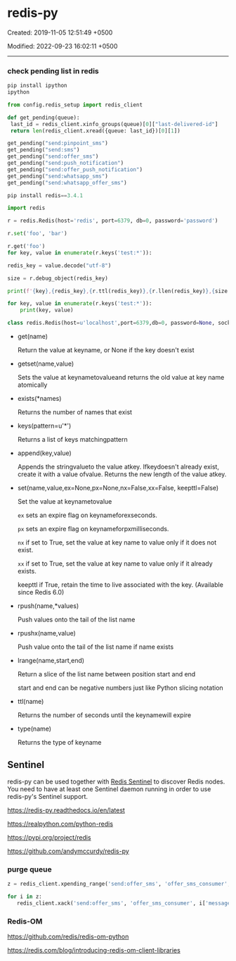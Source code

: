 # redis-py

Created: 2019-11-05 12:51:49 +0500

Modified: 2022-09-23 16:02:11 +0500

---

### check pending list in redis

```python
pip install ipython
ipython

from config.redis_setup import redis_client

def get_pending(queue):
 last_id = redis_client.xinfo_groups(queue)[0]["last-delivered-id"]
 return len(redis_client.xread({queue: last_id})[0][1])

get_pending("send:pinpoint_sms")
get_pending("send:sms")
get_pending("send:offer_sms")
get_pending("send:push_notification")
get_pending("send:offer_push_notification")
get_pending("send:whatsapp_sms")
get_pending("send:whatsapp_offer_sms")

pip install redis==3.4.1
```

```python
import redis

r = redis.Redis(host='redis', port=6379, db=0, password='password')

r.set('foo', 'bar')

r.get('foo')
for key, value in enumerate(r.keys('test:*')):

redis_key = value.decode("utf-8")

size = r.debug_object(redis_key)

print(f'{key},{redis_key},{r.ttl(redis_key)},{r.llen(redis_key)},{size ["serializedlength"]},{size ["ql_uncompressed_size"]}')

for key, value in enumerate(r.keys('test:*')):
    print(key, value)

class redis.Redis(host=u'localhost',port=6379,db=0, password=None, socket_timeout=None, socket_connect_timeout=None, socket_keepalive=None, socket_keepalive_options=None, connection_pool=None, unix_socket_path=None, encoding=u'utf-8', encoding_errors=u'strict', charset=None, errors=None, decode_responses=False, retry_on_timeout=False, ssl=False, ssl_keyfile=None, ssl_certfile=None, ssl_cert_reqs=u'required', ssl_ca_certs=None, max_connections=None, single_connection_client=False, health_check_interval=0)
```

- get(name)

    Return the value at keyname, or None if the key doesn't exist

- getset(name,value)

    Sets the value at keynametovalueand returns the old value at key name atomically

- exists(*names)

    Returns the number of names that exist

- keys(pattern=u'*')

    Returns a list of keys matchingpattern

- append(key,value)

    Appends the stringvalueto the value atkey. Ifkeydoesn't already exist, create it with a value ofvalue. Returns the new length of the value atkey.

- set(name,value,ex=None,px=None,nx=False,xx=False, keepttl=False)

    Set the value at keynametovalue

    `ex` sets an expire flag on keynameforexseconds.

    `px` sets an expire flag on keynameforpxmilliseconds.

    `nx` if set to True, set the value at key name to value only if it does not exist.

    `xx` if set to True, set the value at key name to value only if it already exists.

    keepttl if True, retain the time to live associated with the key. (Available since Redis 6.0)

- rpush(name,*values)

    Push values onto the tail of the list name

- rpushx(name,value)

    Push value onto the tail of the list name if name exists

- lrange(name,start,end)

    Return a slice of the list name between position start and end

    start and end can be negative numbers just like Python slicing notation

- ttl(name)

    Returns the number of seconds until the keynamewill expire

- type(name)

    Returns the type of keyname

## Sentinel

redis-py can be used together with [Redis Sentinel](https://redis.io/topics/sentinel) to discover Redis nodes. You need to have at least one Sentinel daemon running in order to use redis-py's Sentinel support.

<https://redis-py.readthedocs.io/en/latest>

<https://realpython.com/python-redis>

<https://pypi.org/project/redis>

<https://github.com/andymccurdy/redis-py>

### purge queue

```python
z = redis_client.xpending_range('send:offer_sms', 'offer_sms_consumer', "-", "+", 10000)

for i in z:
   redis_client.xack('send:offer_sms', 'offer_sms_consumer', i['message_id'])
```

### Redis-OM

<https://github.com/redis/redis-om-python>

<https://redis.com/blog/introducing-redis-om-client-libraries>

